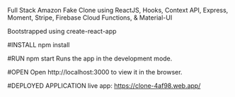 Full Stack Amazon Fake Clone using ReactJS, Hooks, Context API, Express, Moment, Stripe, Firebase Cloud Functions, & Material-UI

Bootstrapped using create-react-app

#INSTALL
npm install

#RUN
npm start Runs the app in the development mode.

#OPEN
Open http://localhost:3000 to view it in the browser.

#DEPLOYED APPLICATION
live app: https://clone-4af98.web.app/
